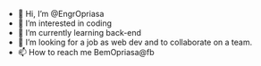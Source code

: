 - 👋 Hi, I’m @EngrOpriasa
- 👀 I’m interested in coding
- 🌱 I’m currently learning back-end
- 💞️ I’m looking for a job as web dev and to collaborate on a team.
- 📫 How to reach me BemOpriasa@fb

<!---
EngrOpriasa/EngrOpriasa is a ✨ special ✨ repository because its `README.md` (this file) appears on your GitHub profile.
You can click the Preview link to take a look at your changes.
--->

